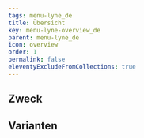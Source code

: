 ```yaml
---
tags: menu-lyne_de
title: Übersicht
key: menu-lyne-overview_de
parent: menu-lyne_de
icon: overview
order: 1
permalink: false
eleventyExcludeFromCollections: true
---
```


## Zweck

## Varianten

